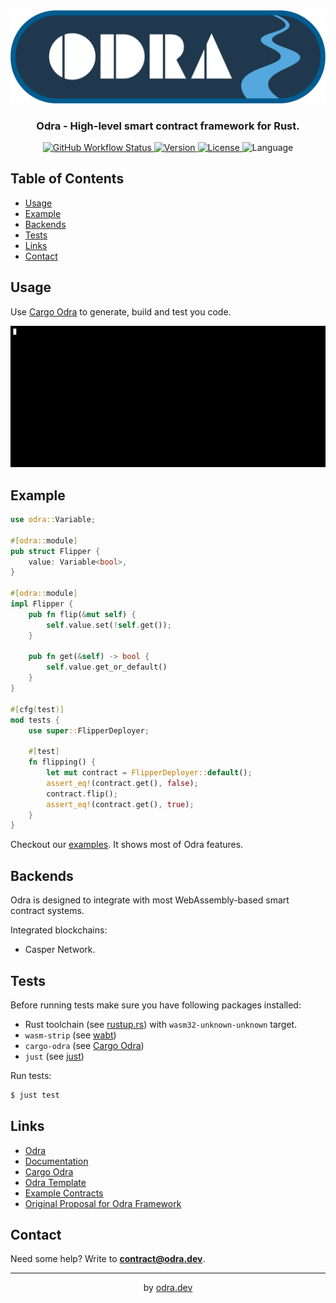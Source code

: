 <div align="center">
    <img src=".images/odra_logo.png"></img>
    <h3>Odra - High-level smart contract framework for Rust.</h3>
    <p>
        <a href="https://github.com/odradev/odra/actions">
            <img src="https://img.shields.io/github/actions/workflow/status/odradev/odra/odra-ci.yml?branch=release%2F0.3.0" alt="GitHub Workflow Status" />
        </a>
        <a href="https://crates.io/crates/odra">
            <img src="https://img.shields.io/crates/v/odra" alt="Version" />
        </a>
        <a href="https://crates.io/crates/odra">
            <img src="https://img.shields.io/crates/l/odra" alt="License" />
        </a>
        <img src="https://img.shields.io/github/languages/top/odradev/odra" alt="Language" />
    </p>
</div>

## Table of Contents
- [Usage](#usage)
- [Example](#example)
- [Backends](#backends)
- [Tests](#tests)
- [Links](#links)
- [Contact](#contact)

## Usage

Use [Cargo Odra](https://github.com/odradev/cargo-odra) to generate, build and test you code.

<div align="center">
    <img src=".images/cargo_odra.gif"></img>
</div>

## Example

```rust
use odra::Variable;

#[odra::module]
pub struct Flipper {
    value: Variable<bool>,
}

#[odra::module]
impl Flipper {
    pub fn flip(&mut self) {
        self.value.set(!self.get());
    }

    pub fn get(&self) -> bool {
        self.value.get_or_default()
    }
}

#[cfg(test)]
mod tests {
    use super::FlipperDeployer;

    #[test]
    fn flipping() {
        let mut contract = FlipperDeployer::default();
        assert_eq!(contract.get(), false);
        contract.flip();
        assert_eq!(contract.get(), true);
    }
}
```

Checkout our [examples](https://github.com/odradev/odra/tree/HEAD/examples).
It shows most of Odra features.

## Backends

Odra is designed to integrate with most WebAssembly-based smart contract systems.

Integrated blockchains:
* Casper Network.

## Tests

Before running tests make sure you have following packages installed:

- Rust toolchain (see [rustup.rs](https://rustup.rs/)) with `wasm32-unknown-unknown` target.
- `wasm-strip` (see [wabt](https://github.com/WebAssembly/wabt))
- `cargo-odra` (see [Cargo Odra](https://github.com/odradev/cargo-odra))
- `just` (see [just](https://github.com/casey/just#packages))

Run tests:

```bash
$ just test
```

## Links

* [Odra](https://odra.dev/docs)
* [Documentation](https://docs.rs/odra/latest/odra/)
* [Cargo Odra](https://github.com/odradev/cargo-odra)
* [Odra Template](https://github.com/odradev/odra-template)
* [Example Contracts](https://github.com/odradev/odra/tree/HEAD/examples)
* [Original Proposal for Odra Framework](https://github.com/odradev/odra-proposal)

## Contact
Need some help? Write to **contract@odra.dev**.

---
<div align="center">
    by <a href="https://odra.dev">odra.dev<a>
</dev>
